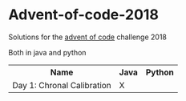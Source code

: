 # Advent-of-code-2018
Solutions for the <a href="https://adventofcode.com/2018">advent of code</a> challenge 2018 

Both in java and python


<table>
  <tr><th>Name</th><th>Java</th> <th>Python</th></tr>
  <tr><td>Day 1: Chronal Calibration</td><td>X</td><td></td></tr>
</table>
